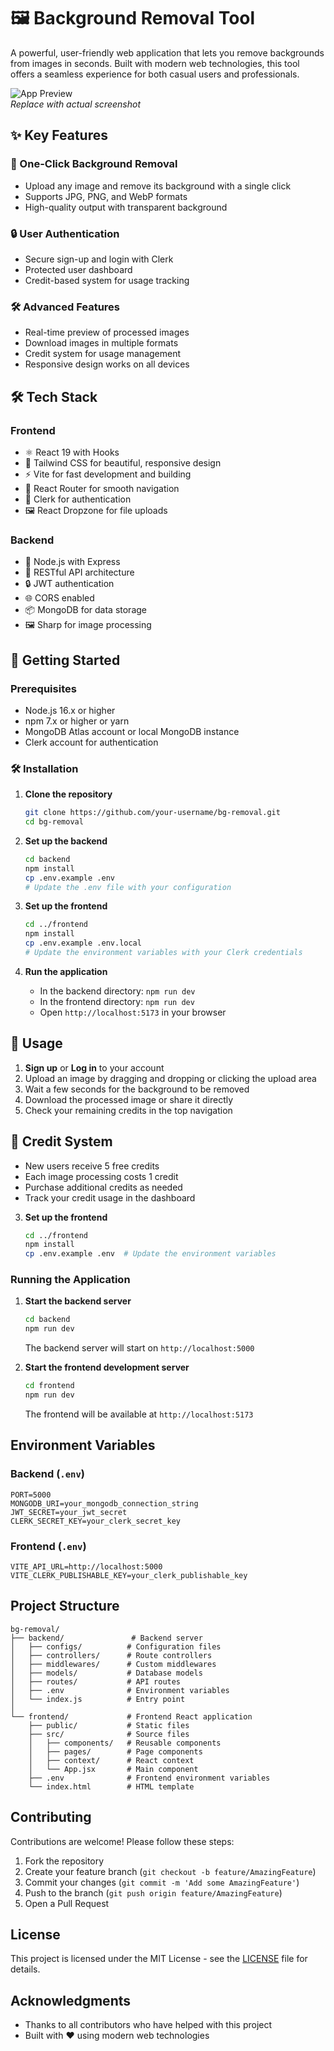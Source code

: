 # 🖼️ Background Removal Tool

A powerful, user-friendly web application that lets you remove backgrounds from images in seconds. Built with modern web technologies, this tool offers a seamless experience for both casual users and professionals.

![App Preview](https://via.placeholder.com/1200x600?text=Background+Removal+App+Preview)  
*Replace with actual screenshot*

## ✨ Key Features

### 🚀 One-Click Background Removal
- Upload any image and remove its background with a single click
- Supports JPG, PNG, and WebP formats
- High-quality output with transparent background

### 🔒 User Authentication
- Secure sign-up and login with Clerk
- Protected user dashboard
- Credit-based system for usage tracking

### 🛠️ Advanced Features
- Real-time preview of processed images
- Download images in multiple formats
- Credit system for usage management
- Responsive design works on all devices

## 🛠️ Tech Stack

### Frontend
- ⚛️ React 19 with Hooks
- 🎨 Tailwind CSS for beautiful, responsive design
- ⚡ Vite for fast development and building
- 🔄 React Router for smooth navigation
- 🔐 Clerk for authentication
- 🖼️ React Dropzone for file uploads

### Backend
- 🚀 Node.js with Express
- 🔄 RESTful API architecture
- 🔒 JWT authentication
- 🌐 CORS enabled
- 📦 MongoDB for data storage
- 🖼️ Sharp for image processing

## 🚀 Getting Started

### Prerequisites

- Node.js 16.x or higher
- npm 7.x or higher or yarn
- MongoDB Atlas account or local MongoDB instance
- Clerk account for authentication

### 🛠️ Installation

1. **Clone the repository**
   ```bash
   git clone https://github.com/your-username/bg-removal.git
   cd bg-removal
   ```

2. **Set up the backend**
   ```bash
   cd backend
   npm install
   cp .env.example .env
   # Update the .env file with your configuration
   ```

3. **Set up the frontend**
   ```bash
   cd ../frontend
   npm install
   cp .env.example .env.local
   # Update the environment variables with your Clerk credentials
   ```

4. **Run the application**
   - In the backend directory: `npm run dev`
   - In the frontend directory: `npm run dev`
   - Open `http://localhost:5173` in your browser

## 📝 Usage

1. **Sign up** or **Log in** to your account
2. Upload an image by dragging and dropping or clicking the upload area
3. Wait a few seconds for the background to be removed
4. Download the processed image or share it directly
5. Check your remaining credits in the top navigation

## 🔄 Credit System

- New users receive 5 free credits
- Each image processing costs 1 credit
- Purchase additional credits as needed
- Track your credit usage in the dashboard

3. **Set up the frontend**
   ```bash
   cd ../frontend
   npm install
   cp .env.example .env  # Update the environment variables
   ```

### Running the Application

1. **Start the backend server**
   ```bash
   cd backend
   npm run dev
   ```
   The backend server will start on `http://localhost:5000`

2. **Start the frontend development server**
   ```bash
   cd frontend
   npm run dev
   ```
   The frontend will be available at `http://localhost:5173`

## Environment Variables

### Backend (`.env`)
```
PORT=5000
MONGODB_URI=your_mongodb_connection_string
JWT_SECRET=your_jwt_secret
CLERK_SECRET_KEY=your_clerk_secret_key
```

### Frontend (`.env`)
```
VITE_API_URL=http://localhost:5000
VITE_CLERK_PUBLISHABLE_KEY=your_clerk_publishable_key
```

## Project Structure

```
bg-removal/
├── backend/               # Backend server
│   ├── configs/          # Configuration files
│   ├── controllers/      # Route controllers
│   ├── middlewares/      # Custom middlewares
│   ├── models/           # Database models
│   ├── routes/           # API routes
│   ├── .env              # Environment variables
│   └── index.js          # Entry point
│
└── frontend/             # Frontend React application
    ├── public/           # Static files
    ├── src/              # Source files
    │   ├── components/   # Reusable components
    │   ├── pages/        # Page components
    │   ├── context/      # React context
    │   └── App.jsx       # Main component
    ├── .env              # Frontend environment variables
    └── index.html        # HTML template
```

## Contributing

Contributions are welcome! Please follow these steps:

1. Fork the repository
2. Create your feature branch (`git checkout -b feature/AmazingFeature`)
3. Commit your changes (`git commit -m 'Add some AmazingFeature'`)
4. Push to the branch (`git push origin feature/AmazingFeature`)
5. Open a Pull Request

## License

This project is licensed under the MIT License - see the [LICENSE](LICENSE) file for details.

## Acknowledgments

- Thanks to all contributors who have helped with this project
- Built with ❤️ using modern web technologies
